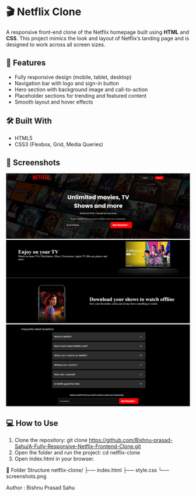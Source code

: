 # 🎬 Netflix Clone

A responsive front-end clone of the Netflix homepage built using **HTML** and **CSS**. This project mimics the look and layout of Netflix’s landing page and is designed to work across all screen sizes.

## 🚀 Features

- Fully responsive design (mobile, tablet, desktop)
- Navigation bar with logo and sign-in button
- Hero section with background image and call-to-action
- Placeholder sections for trending and featured content
- Smooth layout and hover effects

## 🛠️ Built With

- HTML5  
- CSS3 (Flexbox, Grid, Media Queries)

## 📸 Screenshots

![alt text](image.png)
![alt text](image-1.png)
![alt text](image-2.png)

## 💻 How to Use

1. Clone the repository:
   git clone https://github.com/Bishnu-prasad-Sahu/A-Fully-Responsive-Netflix-Frontend-Clone.git
2. Open the folder and run the project:
    cd netflix-clone
3. Open index.html in your browser.

📂 Folder Structure
    netflix-clone/
    ├── index.html
    ├── style.css
    └── screenshots.png

Author : Bishnu Prasad Sahu